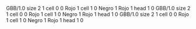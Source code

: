 <gs-board without-header> GBB/1.0
size 2 1
cell 0 0 Rojo 1 
cell 1 0 Negro 1 Rojo 1 
head 1 0
 </gs-board>
<gs-board without-header> GBB/1.0
size 2 1
cell 0 0 Rojo 1 
cell 1 0 Negro 1 Rojo 1 
head 1 0
 </gs-board>
<gs-board without-header> GBB/1.0
size 2 1
cell 0 0 Rojo 1 
cell 1 0 Negro 1 Rojo 1 
head 1 0 </gs-board>